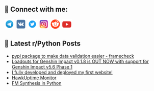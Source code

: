 ## 🔎 Connect with me:
[<img src="https://github.com/bullbesh/bullbesh/blob/main/images/Telegram.png" width="32" height="32" />](https://t.me/bullbesh)
[<img src="https://github.com/bullbesh/bullbesh/blob/main/images/VK.png" width="32" height="32" />](https://vk.com/bullbesh)
[<img src="https://github.com/bullbesh/bullbesh/blob/main/images/Twitter.png" width="32" height="32" />](https://twitter.com/bullbesh1)
[<img src="https://github.com/bullbesh/bullbesh/blob/main/images/Instagram.png" width="32" height="32" />](https://www.instagram.com/bullbesh)
[<img src="https://github.com/bullbesh/bullbesh/blob/main/images/Reddit.png" width="32" height="32" />](https://www.reddit.com/user/bullbesh)
[<img src="https://github.com/bullbesh/bullbesh/blob/main/images/YouTube.png" width="32" height="32" />](https://www.youtube.com/channel/UCtfjRs6uzgq5mfm8S06WTcg)

## 📕 Latest r/Python Posts
<!-- BLOG-POST-LIST:START -->
- [pypi package to make data validation easier - framecheck](https://www.reddit.com/r/Python/comments/1kjgf15/pypi_package_to_make_data_validation_easier/)
- [Loadouts for Genshin Impact v0.1.8 is OUT NOW with support for Genshin Impact v5.6 Phase 1](https://www.reddit.com/r/Python/comments/1kjfvdm/loadouts_for_genshin_impact_v018_is_out_now_with/)
- [I fully developed and deployed my first website!](https://www.reddit.com/r/Python/comments/1kjdt6n/i_fully_developed_and_deployed_my_first_website/)
- [HawkUptime Monitor](https://www.reddit.com/r/Python/comments/1kjdli4/hawkuptime_monitor/)
- [FM Synthesis in Python](https://www.reddit.com/r/Python/comments/1kjb9r3/fm_synthesis_in_python/)
<!-- BLOG-POST-LIST:END -->
